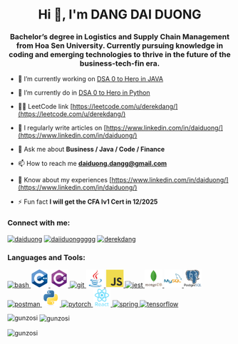 <h1 align="center">Hi 👋, I'm DANG DAI DUONG</h1>
<h3 align="center">Bachelor’s degree in Logistics and Supply Chain Management from Hoa Sen University. Currently pursuing knowledge in coding and emerging technologies to thrive in the future of the business-tech-fin era.</h3>

- 🔭 I’m currently working on [DSA 0 to Hero in JAVA](https://github.com/gunzosi/Master-DSA)

- 🔭 I’m currently do in [DSA 0 to Hero in Python](https://github.com/gunzosi/python-dsa-master)

- 👨‍💻 LeetCode link [https://leetcode.com/u/derekdang/](https://leetcode.com/u/derekdang/)

- 📝 I regularly write articles on [https://www.linkedin.com/in/daiduong/](https://www.linkedin.com/in/daiduong/)

- 💬 Ask me about **Business / Java / Code / Finance**

- 📫 How to reach me **daiduong.dangg@gmail.com**

- 📄 Know about my experiences [https://www.linkedin.com/in/daiduong/](https://www.linkedin.com/in/daiduong/)

- ⚡ Fun fact **I will get the CFA lv1 Cert in 12/2025**

<h3 align="left">Connect with me:</h3>
<p align="left">
<a href="https://linkedin.com/in/daiduong" target="blank"><img align="center" src="https://raw.githubusercontent.com/rahuldkjain/github-profile-readme-generator/master/src/images/icons/Social/linked-in-alt.svg" alt="daiduong" height="30" width="40" /></a>
<a href="https://instagram.com/daiiduonggggg" target="blank"><img align="center" src="https://raw.githubusercontent.com/rahuldkjain/github-profile-readme-generator/master/src/images/icons/Social/instagram.svg" alt="daiiduonggggg" height="30" width="40" /></a>
<a href="https://www.leetcode.com/derekdang" target="blank"><img align="center" src="https://raw.githubusercontent.com/rahuldkjain/github-profile-readme-generator/master/src/images/icons/Social/leet-code.svg" alt="derekdang" height="30" width="40" /></a>
</p>

<h3 align="left">Languages and Tools:</h3>
<p align="left"> <a href="https://www.gnu.org/software/bash/" target="_blank" rel="noreferrer"> <img src="https://www.vectorlogo.zone/logos/gnu_bash/gnu_bash-icon.svg" alt="bash" width="40" height="40"/> </a> <a href="https://www.w3schools.com/cpp/" target="_blank" rel="noreferrer"> <img src="https://raw.githubusercontent.com/devicons/devicon/master/icons/cplusplus/cplusplus-original.svg" alt="cplusplus" width="40" height="40"/> </a> <a href="https://www.w3schools.com/cs/" target="_blank" rel="noreferrer"> <img src="https://raw.githubusercontent.com/devicons/devicon/master/icons/csharp/csharp-original.svg" alt="csharp" width="40" height="40"/> </a> <a href="https://git-scm.com/" target="_blank" rel="noreferrer"> <img src="https://www.vectorlogo.zone/logos/git-scm/git-scm-icon.svg" alt="git" width="40" height="40"/> </a> <a href="https://www.java.com" target="_blank" rel="noreferrer"> <img src="https://raw.githubusercontent.com/devicons/devicon/master/icons/java/java-original.svg" alt="java" width="40" height="40"/> </a> <a href="https://developer.mozilla.org/en-US/docs/Web/JavaScript" target="_blank" rel="noreferrer"> <img src="https://raw.githubusercontent.com/devicons/devicon/master/icons/javascript/javascript-original.svg" alt="javascript" width="40" height="40"/> </a> <a href="https://jestjs.io" target="_blank" rel="noreferrer"> <img src="https://www.vectorlogo.zone/logos/jestjsio/jestjsio-icon.svg" alt="jest" width="40" height="40"/> </a> <a href="https://www.mongodb.com/" target="_blank" rel="noreferrer"> <img src="https://raw.githubusercontent.com/devicons/devicon/master/icons/mongodb/mongodb-original-wordmark.svg" alt="mongodb" width="40" height="40"/> </a> <a href="https://www.mysql.com/" target="_blank" rel="noreferrer"> <img src="https://raw.githubusercontent.com/devicons/devicon/master/icons/mysql/mysql-original-wordmark.svg" alt="mysql" width="40" height="40"/> </a> <a href="https://www.postgresql.org" target="_blank" rel="noreferrer"> <img src="https://raw.githubusercontent.com/devicons/devicon/master/icons/postgresql/postgresql-original-wordmark.svg" alt="postgresql" width="40" height="40"/> </a> <a href="https://postman.com" target="_blank" rel="noreferrer"> <img src="https://www.vectorlogo.zone/logos/getpostman/getpostman-icon.svg" alt="postman" width="40" height="40"/> </a> <a href="https://www.python.org" target="_blank" rel="noreferrer"> <img src="https://raw.githubusercontent.com/devicons/devicon/master/icons/python/python-original.svg" alt="python" width="40" height="40"/> </a> <a href="https://pytorch.org/" target="_blank" rel="noreferrer"> <img src="https://www.vectorlogo.zone/logos/pytorch/pytorch-icon.svg" alt="pytorch" width="40" height="40"/> </a> <a href="https://reactjs.org/" target="_blank" rel="noreferrer"> <img src="https://raw.githubusercontent.com/devicons/devicon/master/icons/react/react-original-wordmark.svg" alt="react" width="40" height="40"/> </a> <a href="https://spring.io/" target="_blank" rel="noreferrer"> <img src="https://www.vectorlogo.zone/logos/springio/springio-icon.svg" alt="spring" width="40" height="40"/> </a> <a href="https://www.tensorflow.org" target="_blank" rel="noreferrer"> <img src="https://www.vectorlogo.zone/logos/tensorflow/tensorflow-icon.svg" alt="tensorflow" width="40" height="40"/> </a> </p>

<p><img align="left" src="https://github-readme-stats.vercel.app/api/top-langs?username=gunzosi&show_icons=true&locale=en&layout=compact" alt="gunzosi" /></p>

<p>&nbsp;<img align="center" src="https://github-readme-stats.vercel.app/api?username=gunzosi&show_icons=true&locale=en" alt="gunzosi" /></p>

<p><img align="center" src="https://github-readme-streak-stats.herokuapp.com/?user=gunzosi&" alt="gunzosi" /></p>
